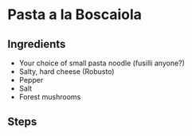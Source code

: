 # Pasta a la Boscaiola

## Ingredients
* Your choice of small pasta noodle (fusilli anyone?)
* Salty, hard cheese (Robusto)
* Pepper
* Salt
* Forest mushrooms 

## Steps

